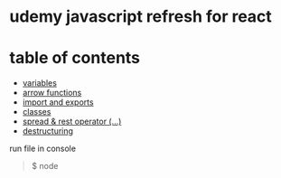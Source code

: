 # udemy javascript refresh for react

# table of contents
- [variables](variables.js)
- [arrow functions](arrow-functions.js)
- [import and exports](import-export.js)
- [classes](classes.js)
- [spread & rest operator (...)](spread-rest.js)
- [destructuring](destructuring.js)



run file in console
> $ node <filename>

